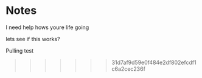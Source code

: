 
Notes
=======

I need help
hows youre life going

lets see if this works?

Pulling test
>>>>>>> 31d7af9d59e0f484e2df802efcdf1c6a2cec236f
